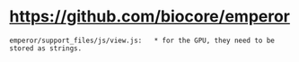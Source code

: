 # https://github.com/biocore/emperor

```console
emperor/support_files/js/view.js:   * for the GPU, they need to be stored as strings.

```
